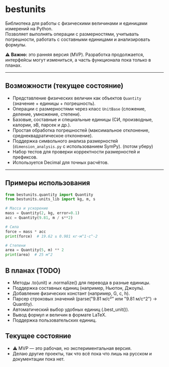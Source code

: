 # bestunits

Библиотека для работы с физическими величинами и единицами измерений на Python.  
Позволяет выполнять операции с размерностями, учитывать погрешности, работать с составными единицами и анализировать формулы.  

⚠️ **Важно:** это ранняя версия (MVP). Разработка продолжается, интерфейсы могут измениться, а часть функционала пока только в планах.

---

## Возможности (текущее состояние)

- Представление физических величин как объектов `Quantity` (значение + единицы + погрешность).
- Операции с размерностями через класс `UnitBase` (сложение, деление, умножение, степени).
- Базовые, составные и специальные единицы (СИ, производные, калории, эВ, парсек и др.).
- Простая обработка погрешностей (максимальное отклонение, среднеквадратическое отклонение).
- Поддержка символьного анализа размерностей (`dimension_analysis.py` с использованием SymPy). (потом уберу)
- Набор тестов для проверки корректности размерностей и префиксов.
- Используется Decimal для точных расчётов.

---

## Примеры использования

```python
from bestunits.quantity import Quantity
from bestunits.units_lib import kg, m, s

# Масса и ускорение
mass = Quantity(2, kg, error=0.1)
acc = Quantity(9.81, m / s**2)

# Сила
force = mass * acc
print(force)  # 19.62 ± 0.981 кг·м^1·с^-2

# Степени
area = Quantity(5, m) ** 2
print(area)  # 25 м^2
```

## В планах (TODO)

- Методы .to(unit) и .normalize() для перевода в разные единицы.
- Поддержка составных единиц (например, Ньютон, Джоуль).
- Добавление физических констант (например, G, c, h).
- Парсер строковых значений (parse("9.81 м/с²" или "9.81 м/с^2") → Quantity).
- Автоматический выбор удобных единиц (.best_unit()).
- Вывод формул и величин в формате LaTeX.
- Поддержка пользовательских единиц.


## Текущее состояние

- ⚠ MVP — это рабочая, но экспериментальная версия.
- Делаю другие проекты, так что всё пока что лишь на русском и документации пока нет.
